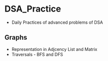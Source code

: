 # DSA_Practice
- Daily Practices of advanced problems of DSA
## Graphs
- Representation in Adjcency List and Matrix
- Traversals - BFS and DFS
